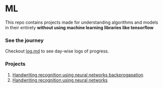 # ML
This repo contains projects made for understanding algorithms and models in their entirety **without using machine learning libraries like tensorflow**

### See the journey
Checkout [log.md](https://github.com/kritanjalijain/100_Days_0f_ML/tree/master/Log.md) to see day-wise logs of progress.

### Projects
1. [Handwriting recognition using neural networks backprogapation](https://github.com/kritanjalijain/100_Days_0f_ML/tree/master/Day17_Projects) 
1. [Handwriting recognition using neural networks](https://github.com/kritanjalijain/100_Days_0f_ML/tree/master/Day16_Projects) 
